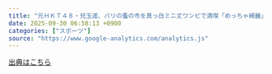 ```yaml
---
title: "元ＨＫＴ４８・兒玉遥、パリの蚤の市を真っ白ミニ丈ワンピで満喫「めっちゃ綺麗」「パリの街が似合うねえ」（スポーツ報知） - Yahoo!ニュース"
date: 2025-09-30 06:58:13 +0900
categories: ["スポーツ"]
source: "https://www.google-analytics.com/analytics.js"
---
```


[出典はこちら](https://www.google-analytics.com/analytics.js)

